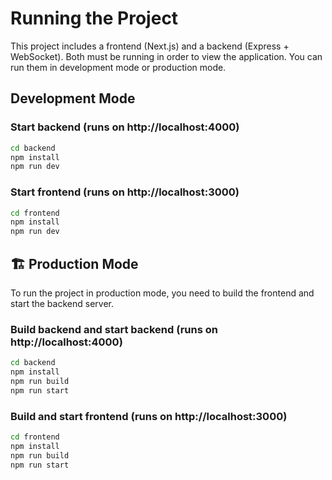 # Running the Project

This project includes a frontend (Next.js) and a backend (Express + WebSocket). Both must be running in order to view the application. You can run them in development mode or production mode.

## Development Mode

### Start backend (runs on http://localhost:4000)

```bash
cd backend
npm install
npm run dev
```
### Start frontend (runs on http://localhost:3000)

```bash
cd frontend
npm install
npm run dev
``` 

## 🏗️ Production Mode

To run the project in production mode, you need to build the frontend and start the backend server.
### Build backend and start backend  (runs on http://localhost:4000)

```bash
cd backend
npm install
npm run build
npm run start
```
### Build and start frontend (runs on http://localhost:3000)

```bash
cd frontend
npm install   
npm run build
npm run start
```

